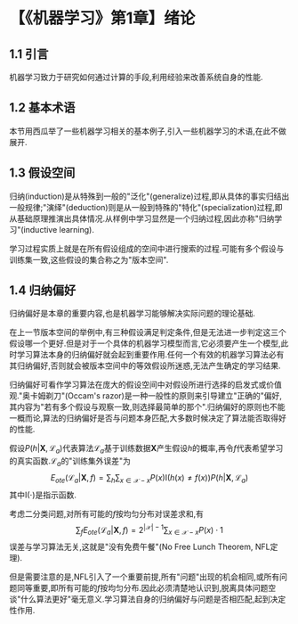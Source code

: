 # 【《机器学习》第1章】绪论

## 1.1 引言

机器学习致力于研究如何通过计算的手段,利用经验来改善系统自身的性能.

## 1.2 基本术语

本节用西瓜举了一些机器学习相关的基本例子,引入一些机器学习的术语,在此不做展开.

## 1.3 假设空间

归纳(induction)是从特殊到一般的"泛化"(generalize)过程,即从具体的事实归结出一般规律;"演绎"(deduction)则是从一般到特殊的"特化"(specialization)过程,即从基础原理推演出具体情况.从样例中学习显然是一个归纳过程,因此亦称"归纳学习"(inductive learning).

学习过程实质上就是在所有假设组成的空间中进行搜索的过程.可能有多个假设与训练集一致,这些假设的集合称之为"版本空间".

## 1.4 归纳偏好

归纳偏好是本章的重要内容,也是机器学习能够解决实际问题的理论基础.

在上一节版本空间的举例中,有三种假设满足判定条件,但是无法进一步判定这三个假设哪一个更好.但是对于一个具体的机器学习模型而言,它必须要产生一个模型,此时学习算法本身的归纳偏好就会起到重要作用.任何一个有效的机器学习算法必有其归纳偏好,否则就会被版本空间中的等效假设所迷惑,无法产生确定的学习结果.

归纳偏好可看作学习算法在庞大的假设空间中对假设所进行选择的启发式或价值观."奥卡姆剃刀"(Occam's razor)是一种一般性的原则来引导建立"正确的"偏好,其内容为"若有多个假设与观察一致,则选择最简单的那个".归纳偏好的原则也不能一概而论,算法的归纳偏好是否与问题本身匹配,大多数时候决定了算法能否取得好的性能.

假设$P(h|\mathbf X,\mathcal L_a)$代表算法$\mathcal L_a$基于训练数据$\mathbf X$产生假设$h$的概率,再令$f$代表希望学习的真实函数.$\mathcal L_a$的"训练集外误差"为
$$E_{ote}(\mathcal L_a|\mathbf X, f)=\sum_h\sum_{x\in\mathcal X-x}P(x)\text{I}(h(x)\ne f(x))P(h|\mathbf X,\mathcal L_a)$$
其中$\text{I}(\cdot)$是指示函数.

考虑二分类问题,对所有可能的$f$按均匀分布对误差求和,有
$$\sum_fE_{ote}(\mathcal L_a|\mathbf X,f)=2^{|\mathcal X|-1}\sum_{x\in\mathcal X-x}P(x)\cdot 1$$
误差与学习算法无关,这就是"没有免费午餐"(No Free Lunch Theorem, NFL定理).

但是需要注意的是,NFL引入了一个重要前提,所有"问题"出现的机会相同,或所有问题同等重要,即所有可能的$f$按均匀分布.因此必须清楚地认识到,脱离具体问题空谈"什么算法更好"毫无意义.学习算法自身的归纳偏好与问题是否相匹配,起到决定性作用.